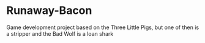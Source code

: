# Runaway-Bacon
Game development project based on the Three Little Pigs, but one of then is a stripper and the Bad Wolf is a loan shark
